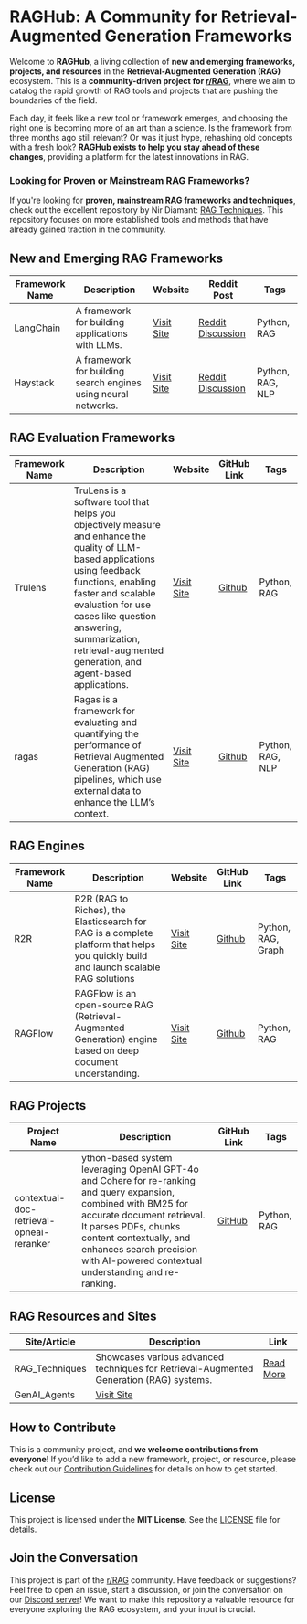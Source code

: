 # RAGHub: A Community for Retrieval-Augmented Generation Frameworks

Welcome to **RAGHub**, a living collection of **new and emerging frameworks, projects, and resources** in the **Retrieval-Augmented Generation (RAG)** ecosystem. This is a **community-driven project for [r/RAG](https://www.reddit.com/r/Rag/)**, where we aim to catalog the rapid growth of RAG tools and projects that are pushing the boundaries of the field.

Each day, it feels like a new tool or framework emerges, and choosing the right one is becoming more of an art than a science. Is the framework from three months ago still relevant? Or was it just hype, rehashing old concepts with a fresh look? **RAGHub exists to help you stay ahead of these changes**, providing a platform for the latest innovations in RAG.

### Looking for Proven or Mainstream RAG Frameworks?

If you're looking for **proven, mainstream RAG frameworks and techniques**, check out the excellent repository by Nir Diamant: [RAG Techniques](https://github.com/NirDiamant/RAG_Techniques). This repository focuses on more established tools and methods that have already gained traction in the community.

## New and Emerging RAG Frameworks

| Framework Name | Description | Website | Reddit Post | Tags |
|----------------|-------------|---------|-------------|------|
| LangChain      | A framework for building applications with LLMs. | [Visit Site](https://langchain.com) | [Reddit Discussion](https://www.reddit.com/r/RAG/comments/example_langchain) | Python, RAG |
| Haystack       | A framework for building search engines using neural networks. | [Visit Site](https://haystack.deepset.ai) | [Reddit Discussion](https://www.reddit.com/r/RAG/comments/example_haystack) | Python, RAG, NLP |

## RAG Evaluation Frameworks

| Framework Name | Description | Website | GitHub Link  | Tags |
|----------------|-------------|---------|-------------|------|
| Trulens      | TruLens is a software tool that helps you objectively measure and enhance the quality of LLM-based applications using feedback functions, enabling faster and scalable evaluation for use cases like question answering, summarization, retrieval-augmented generation, and agent-based applications. | [Visit Site](https://www.trulens.org/) | [Github](https://github.com/truera/trulens) | Python, RAG |
| ragas       | Ragas is a framework for evaluating and quantifying the performance of Retrieval Augmented Generation (RAG) pipelines, which use external data to enhance the LLM’s context.| [Visit Site](https://docs.ragas.io/en/stable/) | [Github](https://github.com/explodinggradients/ragas) | Python, RAG, NLP |

## RAG Engines
| Framework Name | Description | Website | GitHub Link  | Tags |
|----------------|-------------|---------|-------------|------|
| R2R      | R2R (RAG to Riches), the Elasticsearch for RAG is a complete platform that helps you quickly build and launch scalable RAG solutions| [Visit Site](https://r2r-docs.sciphi.ai/introduction) | [Github](https://github.com/SciPhi-AI/R2R) | Python, RAG, Graph |
| RAGFlow       | RAGFlow is an open-source RAG (Retrieval-Augmented Generation) engine based on deep document understanding. | [Visit Site](https://ragflow.io) | [Github](https://github.com/infiniflow/ragflow) | Python, RAG |


## RAG Projects

| Project Name | Description | GitHub Link | Tags |
|--------------|-------------|-------------|------|
| contextual-doc-retrieval-opneai-reranker | ython-based system leveraging OpenAI GPT-4o and Cohere for re-ranking and query expansion, combined with BM25 for accurate document retrieval. It parses PDFs, chunks content contextually, and enhances search precision with AI-powered contextual understanding and re-ranking. | [GitHub](https://github.com/lesteroliver911/contextual-doc-retrieval-opneai-reranker) | Python, RAG |

## RAG Resources and Sites

| Site/Article | Description | Link |
|--------------|-------------|------|
| RAG_Techniques | Showcases various advanced techniques for Retrieval-Augmented Generation (RAG) systems. | [Read More](https://github.com/NirDiamant/RAG_Techniques) |
| GenAI_Agents | [Visit Site](https://github.com/NirDiamant/GenAI_Agents) |

## How to Contribute

This is a community project, and **we welcome contributions from everyone**! If you’d like to add a new framework, project, or resource, please check out our [Contribution Guidelines](CONTRIBUTING.md) for details on how to get started.

## License

This project is licensed under the **MIT License**. See the [LICENSE](LICENSE) file for details.

## Join the Conversation

This project is part of the [r/RAG](https://www.reddit.com/r/Rag/) community. Have feedback or suggestions? Feel free to open an issue, start a discussion, or join the conversation on our [Discord server](https://discord.gg/nn92wC5QmN)! We want to make this repository a valuable resource for everyone exploring the RAG ecosystem, and your input is crucial.
